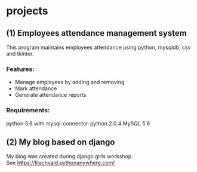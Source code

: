 # projects
## (1) Employees attendance management system
This program maintains employees attendance using python, mysqldb, csv and tkinter.
### Features:
* Manage employees by adding and removing
* Mark attendance
* Generate attendance reports
### Requirements:
python 3.6 with mysql-connector-python 2.0.4
MySQL 5.6

## (2) My blog based on django
My blog was created during django girls workshop. </br>
See https://lilachvald.pythonanywhere.com/
